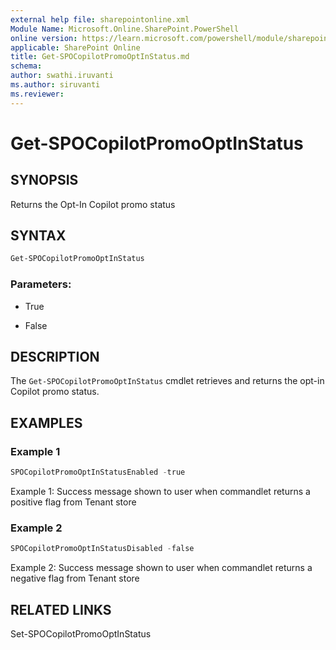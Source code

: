 ```yaml
---
external help file: sharepointonline.xml
Module Name: Microsoft.Online.SharePoint.PowerShell
online version: https://learn.microsoft.com/powershell/module/sharepoint-online/Get-SPOCopilotPromoOptInStatus
applicable: SharePoint Online
title: Get-SPOCopilotPromoOptInStatus.md
schema: 
author: swathi.iruvanti
ms.author: siruvanti
ms.reviewer:
---
```

# Get-SPOCopilotPromoOptInStatus

## SYNOPSIS

Returns the Opt-In Copilot promo status 

## SYNTAX
```powershell
Get-SPOCopilotPromoOptInStatus
```

### Parameters:

- True
  
- False

## DESCRIPTION

The `Get-SPOCopilotPromoOptInStatus` cmdlet retrieves and returns the opt-in Copilot promo status. 

## EXAMPLES

### Example 1

```powershell
SPOCopilotPromoOptInStatusEnabled -true
```

Example 1: Success message shown to user when commandlet returns a positive flag from Tenant store

### Example 2

```powershell
SPOCopilotPromoOptInStatusDisabled -false
```

Example 2: Success message shown to user when commandlet returns a negative flag from Tenant store

## RELATED LINKS

Set-SPOCopilotPromoOptInStatus






